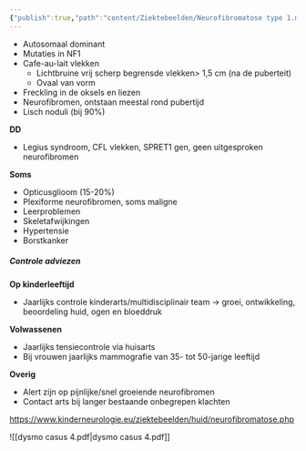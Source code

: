 ```yaml
---
{"publish":true,"path":"content/Ziektebeelden/Neurofibromatose type 1.md","permalink":"/content/ziektebeelden/neurofibromatose-type-1/","title":"Neurofibromatose type 1","tags":["Klinische_genetica","Ziektebeeld"]}
---
```



- Autosomaal dominant 
- Mutaties in NF1
- Cafe-au-lait vlekken
	- Lichtbruine vrij scherp begrensde vlekken> 1,5 cm (na de puberteit)
	- Ovaal van vorm
- Freckling in de oksels en liezen
- Neurofibromen, ontstaan meestal rond pubertijd
- Lisch noduli (bij 90%)

**DD**
- Legius syndroom, CFL vlekken, SPRET1 gen, geen uitgesproken neurofibromen

**Soms**
- Opticusglioom (15-20%)
- Plexiforme neurofibromen, soms maligne
- Leerproblemen
- Skeletafwijkingen
- Hypertensie
- Borstkanker

##### Controle adviezen
**Op kinderleeftijd**
- Jaarlijks controle kinderarts/multidisciplinair team → groei, ontwikkeling, beoordeling huid, ogen en bloeddruk

**Volwassenen**
- Jaarlijks tensiecontrole via huisarts
- Bij vrouwen jaarlijks mammografie van 35- tot 50-jarige leeftijd

**Overig**
- Alert zijn op pijnlijke/snel groeiende neurofibromen
- Contact arts bij langer bestaande onbegrepen klachten

https://www.kinderneurologie.eu/ziektebeelden/huid/neurofibromatose.php


![[dysmo casus 4.pdf\|dysmo casus 4.pdf]]
